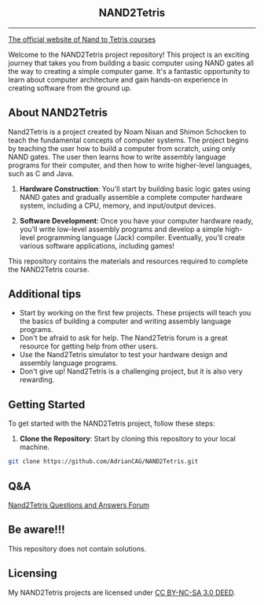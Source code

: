 <h2 align="center"> NAND2Tetris</h2>

---

[The official website of Nand to Tetris courses](https://www.nand2tetris.org)


Welcome to the NAND2Tetris project repository! This project is an exciting journey that takes you from building a basic computer using NAND gates all the way to creating a simple computer game. It's a fantastic opportunity to learn about computer architecture and gain hands-on experience in creating software from the ground up.


## About NAND2Tetris


Nand2Tetris is a project created by Noam Nisan and Shimon Schocken to teach the fundamental concepts of computer systems. The project begins by teaching the user how to build a computer from scratch, using only NAND gates. The user then learns how to write assembly language programs for their computer, and then how to write higher-level languages, such as C and Java.

1. **Hardware Construction**: You'll start by building basic logic gates using NAND gates and gradually assemble a complete computer hardware system, including a CPU, memory, and input/output devices.

2. **Software Development**: Once you have your computer hardware ready, you'll write low-level assembly programs and develop a simple high-level programming language (Jack) compiler. Eventually, you'll create various software applications, including games!

This repository contains the materials and resources required to complete the NAND2Tetris course.

## Additional tips

- Start by working on the first few projects. These projects will teach you the basics of building a computer and writing assembly language programs.
- Don't be afraid to ask for help. The Nand2Tetris forum is a great resource for getting help from other users.
- Use the Nand2Tetris simulator to test your hardware design and assembly language programs.
- Don't give up! Nand2Tetris is a challenging project, but it is also very rewarding.

## Getting Started

To get started with the NAND2Tetris project, follow these steps:

1. **Clone the Repository**: Start by cloning this repository to your local machine.

```bash
git clone https://github.com/AdrianCAG/NAND2Tetris.git
```


## Q&A
[Nand2Tetris Questions and Answers Forum](http://nand2tetris-questions-and-answers-forum.52.s1.nabble.com)

## Be aware!!!
This repository does not contain solutions.

## Licensing
My NAND2Tetris projects are licensed under [CC BY-NC-SA 3.0 DEED](LICENSE).